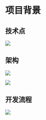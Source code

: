 # 项目背景

## 技术点

![](https://cdn.jsdelivr.net/gh/mumozi/Figure_bed/img/20200609105824.png)

## 架构

![](https://cdn.jsdelivr.net/gh/mumozi/Figure_bed/img/20200609105908.png)

![](https://cdn.jsdelivr.net/gh/mumozi/Figure_bed/img/20200609105942.png)

## 开发流程

![](https://cdn.jsdelivr.net/gh/mumozi/Figure_bed/img/image-20200609110104120.png)